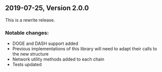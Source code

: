 ## 2019-07-25, Version 2.0.0

This is a rewrite release.

### Notable changes:
* DOGE and DASH support added
* Previous implementations of this library will need to adapt their calls to the new structure 
* Network utility methods added to each chain
* Tests updated
